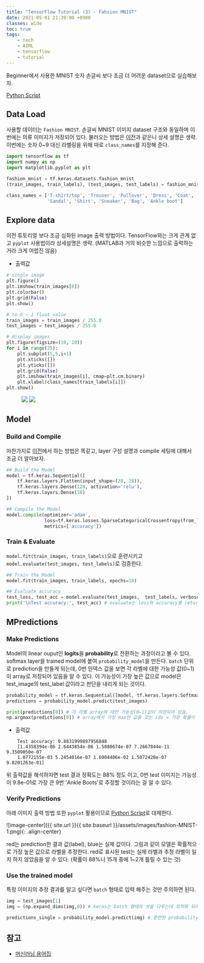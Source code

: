 ```yaml
---
title: "TensorFlow Tutorial (3) - Fahsion MNIST"
date: 2021-05-01 21:39:00 +0900
classes: wide
toc: true
tags:
    - tech
    - AIML
    - tensorflow
    - tutorial
---
```


Beginner에서 사용한 MNIST 숫자 손글씨 보다 조금 더 어려운 dataset으로 실습해보자.

[Python Script](https://github.com/lazyduo/tensorflow-tutorial/blob/master/scripts/tf_fashion.py)

## Data Load

사용할 데이터는 `Fashion MNIST`. 손글씨 MNIST 이미지 dataset 구조와 동일하며 이번에는 의류 이미지가 저장되어 있다. 불러오는 방법은 [이전](https://lazyduo.github.io/tenserflow-basic/)과 같은니 상세 설명은 생략. 이번에는 숫자 0~9 대신 라벨링을 위해 따로 `class_names`를 지정해 준다.


```python
import tensorflow as tf
import numpy as np
import matplotlib.pyplot as plt

fashion_mnist = tf.keras.datasets.fashion_mnist
(train_images, train_labels), (test_images, test_labels) = fashion_mnist.load_data()

class_names = ['T-shirt/top', 'Trouser', 'Pullover', 'Dress', 'Coat',
               'Sandal', 'Shirt', 'Sneaker', 'Bag', 'Ankle boot']
```

## Explore data

이전 튜토리얼 보다 조금 심화된 image 출력 방법이다. TensorFlow와는 크게 관계 없고 `pyplot` 사용법이라 상세설명은 생략. (MATLAB과 거의 비슷한 느낌으로 출력하는거라 크게 어렵진 않음)

- 출력값

```python
# single image
plt.figure()
plt.imshow(train_images[0])
plt.colorbar()
plt.grid(False)
plt.show()

# to 0 ~ 1 float value
train_images = train_images / 255.0
test_images = test_images / 255.0

# display images
plt.figure(figsize=(10, 10))
for i in range(25):
    plt.subplot(5,5,i+1)
    plt.xticks([])
    plt.yticks([])
    plt.grid(False)
    plt.imshow(train_images[i], cmap=plt.cm.binary)
    plt.xlabel(class_names[train_labels[i]])
plt.show()
```
<figure class="half">
    <img src="{{ site.url }}{{ site.baseurl }}/assets/images/fashion-MNIST-2.png">
    <img src="{{ site.url }}{{ site.baseurl }}/assets/images/fashion-MNIST-0.png">
</figure>

<!-- ![image-center]({{ site.url }}{{ site.baseurl }}/assets/images/MNIST.png){: .align-center} -->

## Model
### Build and Compile

마찬가지로 [이전](https://lazyduo.github.io/tenserflow-basic/#model)에서 하는 방법은 똑같고, layer 구성 설명과 compile 세팅에 대해서 조금 더 알아보자.

```python
## Build the Model
model = tf.keras.Sequential([
    tf.keras.layers.Flatten(input_shape=(28, 28)),
    tf.keras.layers.Dense(128, activation='relu'),
    tf.keras.layers.Dense(10)
])

## Compile the Model
model.compile(optimizer='adam',
              loss=tf.keras.losses.SparseCategoricalCrossentropy(from_logits=True),
              metrics=['accuracy'])
```
### Train & Evaluate

`model.fit(train_images, train_labels)`으로 훈련시키고 `model.evaluate(test_images, test_labels)`로 검증한다.

```python
## Train the Model
model.fit(train_images, train_labels, epochs=10)

## Evaluate accuracy
test_loss, test_acc = model.evaluate(test_images,  test_labels, verbose=2)
print('\nTest accuracy:', test_acc) # evaluate는 loss와 accuracy를 return 한다.
```

## MPredictions
### Make Predictions

Model의 linear ouput인 **logits**을 **probability**로 전환하는 과정이라고 볼 수 있다.
softmax layer을 trained model에 붙여 `probability_model`을 만든다. `batch` 단위로 prediction을 만들게 되는데, 0번 인덱스 값을 보면 각 라벨에 대한 가능성 값(0~1)이 array로 저장되어 있음을 알 수 있다. 이 가능성이 가장 높은 값으로 model은 test_image의 test_label 값이라고 판단을 내리게 되는 것이다.

```python
probability_model = tf.keras.Sequential([model, tf.keras.layers.Softmax()])
predictions = probability_model.predict(test_images)

print(predictions[0]) # 각 라벨 array에 대한 가능성(0~1)값이 저장되어 있음.
np.argmax(predictions[0]) # array에서 가장 max인 값을 갖는 idx = 가장 확률이 높은 라벨
```

- 출력값

```console
    Test accuracy: 0.8831999897956848
    [1.4358394e-06 2.6443854e-06 1.5080674e-07 7.2667844e-11 9.3509050e-07
    1.0772155e-03 5.2454016e-07 1.6904406e-02 1.5072420e-07 9.8201263e-01]
 ```

 위 출력값을 해석하자면 test 결과 정확도는 88% 정도 이고, 0번 test 이미지는 가능성이 9.8e-01로 가장 큰 9번 'Ankle Boots'로 추정할 것이라는 걸 알 수 있다.


### Verify Predictions

아래 이미지 출력 방법 또한 `pyplot` 활용이므로 [Python Script](https://github.com/lazyduo/tensorflow-tutorial/blob/master/scripts/tf_fashion.py)로 대체한다.

![image-center]({{ site.url }}{{ site.baseurl }}/assets/images/fashion-MNIST-1.png){: .align-center}

red는 prediction한 결과 값(label), blue는 실제 값이다. 그림과 같이 모델은 확률적으로 가장 높은 값으로 라벨을 추정한다. red로 표시된 test는 실제 라벨과 추정 라벨이 일치 하지 않았음을 알 수 있다. (확률이 88%니 15개 중에 1~2개 틀릴 수 있는 것)

### Use the trained model

특정 이미지의 추정 결과를 알고 싶다면 `batch` 형태로 입력 해주는 것만 주의하면 된다.

```python
img = test_images[1]
img = (np.expand_dims(img,0)) # keras는 batch 형태의 셋을 다루는데 최적화 되어 있으므로, dimseion을 늘려줘야한다. (28X28) -> (1x28x28)

predictions_single = probability_model.predict(img) # 훈련된 probability model로 predict한다.
```

## 참고
- [머신러닝 용어집](https://developers.google.com/machine-learning/glossary)